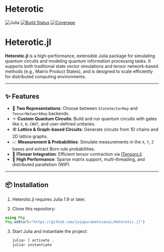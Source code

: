 # Heterotic

![Julia](https://img.shields.io/badge/Julia-1.11+-9558B2?logo=julia&logoColor=white)
[![Build Status](https://github.com/jajapuramshivasai/Heterotic.jl/actions/workflows/CI.yml/badge.svg?branch=main)](https://github.com/jajapuramshivasai/Heterotic.jl/actions/workflows/CI.yml?query=branch%3Amain)
[![Coverage](https://codecov.io/gh/jajapuramshivasai/Heterotic.jl/branch/main/graph/badge.svg)](https://codecov.io/gh/jajapuramshivasai/Heterotic.jl)

# Heterotic.jl

**Heterotic.jl** is a high-performance, extensible Julia package for simulating quantum circuits and modeling quantum information processing tasks. It supports both traditional state vector simulations and tensor network-based methods (e.g., Matrix Product States), and is designed to scale efficiently for distributed computing environments.



---

## ✨ Features

- 🧠 **Two Representations**: Choose between `StateVectorRep` and `TensorNetworkRep` backends.
- ⚛️ **Custom Quantum Circuits**: Build and run quantum circuits with gates like `X`, `H`, `CNOT`, and user-defined unitaries.
- 🕸️ **Lattice & Graph-based Circuits**: Generate circuits from 1D chains and 2D lattice graphs.
- 📈 **Measurement & Probabilities**: Simulate measurements in the `X`, `Y`, `Z` bases and extract Born rule probabilities.
- 🔌 **ITensor Integration**: Efficient tensor contraction via [ITensors.jl](https://itensor.org/docs.jl/).
- 🚀 **High Performance**: Sparse matrix support, multi-threading, and distributed parallelism (WIP).

---

## 📦 Installation

1. Heterotic.jl requires Julia 1.9 or later.

2. Clone this repository:
```julia
using Pkg
Pkg.add(url="https://github.com/jajapuramshivasai/Heterotic.jl")
```

3. Start Julia and instantiate the project:
   ```julia
   julia> ] activate .
   julia> instantiate
   ```



